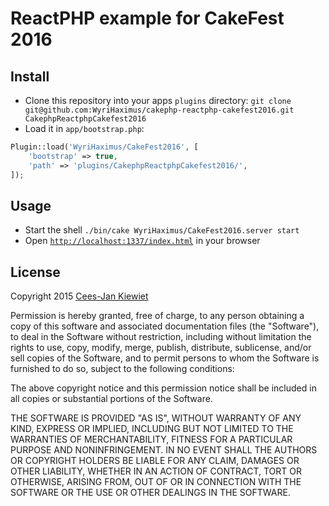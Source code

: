 # ReactPHP example for CakeFest 2016 #

## Install ##

* Clone this repository into your apps `plugins` directory: `git clone git@github.com:WyriHaximus/cakephp-reactphp-cakefest2016.git CakephpReactphpCakefest2016`
* Load it in `app/bootstrap.php`: 
```php
Plugin::load('WyriHaximus/CakeFest2016', [
    'bootstrap' => true,
    'path' => 'plugins/CakephpReactphpCakefest2016/',
]);
```

## Usage ###

* Start the shell `./bin/cake WyriHaximus/CakeFest2016.server start`
* Open [`http://localhost:1337/index.html`](http://localhost:1337/index.html) in your browser

## License ##

Copyright 2015 [Cees-Jan Kiewiet](http://wyrihaximus.net/)

Permission is hereby granted, free of charge, to any person
obtaining a copy of this software and associated documentation
files (the "Software"), to deal in the Software without
restriction, including without limitation the rights to use,
copy, modify, merge, publish, distribute, sublicense, and/or sell
copies of the Software, and to permit persons to whom the
Software is furnished to do so, subject to the following
conditions:

The above copyright notice and this permission notice shall be
included in all copies or substantial portions of the Software.

THE SOFTWARE IS PROVIDED "AS IS", WITHOUT WARRANTY OF ANY KIND,
EXPRESS OR IMPLIED, INCLUDING BUT NOT LIMITED TO THE WARRANTIES
OF MERCHANTABILITY, FITNESS FOR A PARTICULAR PURPOSE AND
NONINFRINGEMENT. IN NO EVENT SHALL THE AUTHORS OR COPYRIGHT
HOLDERS BE LIABLE FOR ANY CLAIM, DAMAGES OR OTHER LIABILITY,
WHETHER IN AN ACTION OF CONTRACT, TORT OR OTHERWISE, ARISING
FROM, OUT OF OR IN CONNECTION WITH THE SOFTWARE OR THE USE OR
OTHER DEALINGS IN THE SOFTWARE.
